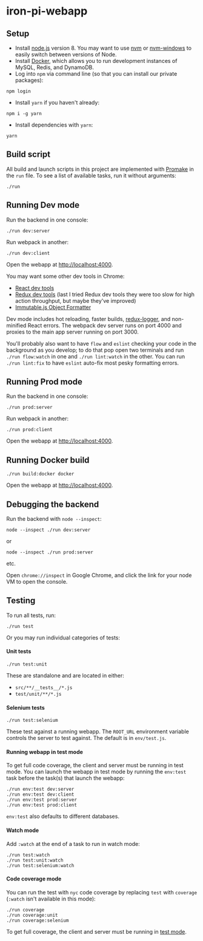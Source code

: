 # iron-pi-webapp

## Setup

* Install [node.js](https://nodejs.org/en/) version 8.  You may want to use [nvm](https://github.com/creationix/nvm) or
[nvm-windows](https://github.com/coreybutler/nvm-windows) to easily switch between versions of Node.
* Install [Docker](https://www.docker.com/), which allows you to run development instances of MySQL, Redis, and DynamoDB.
* Log into `npm` via command line (so that you can install our private packages):
```
npm login
```
* Install `yarn` if you haven't already:
```
npm i -g yarn
```
* Install dependencies with `yarn`:
```
yarn
```

## Build script

All build and launch scripts in this project are implemented with
[Promake](https://github.com/jcoreio/promake) in the `run` file.  To see
a list of available tasks, run it without arguments:
```
./run
```

## Running Dev mode

Run the backend in one console:
```
./run dev:server
```

Run webpack in another:
```
./run dev:client
```

Open the webapp at [http://localhost:4000](http://localhost:4000).

You may want some other dev tools in Chrome:
* [React dev tools](https://chrome.google.com/webstore/detail/react-developer-tools/fmkadmapgofadopljbjfkapdkoienihi?hl=en)
* [Redux dev tools](https://github.com/zalmoxisus/redux-devtools-extension) (last I tried Redux dev tools they were too slow for high action throughput, but maybe they've improved)
* [Immutable.js Object Formatter](https://chrome.google.com/webstore/detail/immutablejs-object-format/hgldghadipiblonfkkicmgcbbijnpeog)

Dev mode includes hot reloading, faster builds, [redux-logger](https://github.com/evgenyrodionov/redux-logger), and non-minified React errors.
The webpack dev server runs on port 4000 and proxies to the main app server running on port 3000.

You'll probably also want to have `flow` and `eslint` checking your code in the background as you develop; to do that
pop open two terminals and run `./run flow:watch` in one and `./run lint:watch` in the other.
You can run `./run lint:fix` to have `eslint` auto-fix most pesky formatting errors.

## Running Prod mode

Run the backend in one console:
```
./run prod:server
```

Run webpack in another:
```
./run prod:client
```

Open the webapp at [http://localhost:4000](http://localhost:4000).

## Running Docker build

```
./run build:docker docker
```

Open the webapp at [http://localhost:4000](http://localhost:4000).

## Debugging the backend

Run the backend with `node --inspect`:
```
node --inspect ./run dev:server
```
or
```
node --inspect ./run prod:server
```
etc.

Open `chrome://inspect` in Google Chrome, and click the link for your node VM to open the console.

## Testing

To run all tests, run:
```
./run test
```

Or you may run individual categories of tests:

#### Unit tests
```
./run test:unit
```

These are standalone and are located in either:
* `src/**/__tests__/*.js`
* `test/unit/**/*.js`

#### Selenium tests
```
./run test:selenium
```

These test against a running webapp.  The `ROOT_URL` environment
variable controls the server to test against.  The default is in
`env/test.js`.

#### Running webapp in test mode
To get full code coverage, the client and server must be running in test
mode.   You can launch the webapp in test mode by running the `env:test`
task before the task(s) that launch the webapp:
```
./run env:test dev:server
./run env:test dev:client
./run env:test prod:server
./run env:test prod:client
```

`env:test` also defaults to different databases.

#### Watch mode
Add `:watch` at the end of a task to run in watch mode:
```
./run test:watch
./run test:unit:watch
./run test:selenium:watch
```

#### Code coverage mode
You can run the test with `nyc` code coverage by replacing `test` with
`coverage` (`:watch` isn't available in this mode):
```
./run coverage
./run coverage:unit
./run coverage:selenium
```

To get full coverage, the client and server must be running in [test
mode](#running-webapp-in-test-mode).

